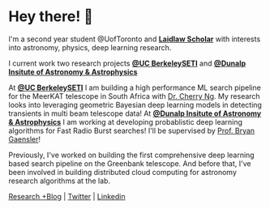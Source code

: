 # Hey there! 👋

I'm a second year student @UofToronto and  **[Laidlaw Scholar](https://laidlawscholars.network/users/peter-ma)** with interests into astronomy, physics, deep learning research. 

I current work two research projects **[@UC BerkeleySETI](https://github.com/UCBerkeleySETI)** and **[@Dunalp Insitute of Astronomy & Astrophysics](https://www.dunlap.utoronto.ca/)**

At **[@UC BerkeleySETI](https://github.com/UCBerkeleySETI)** I am building a high performance ML search pipeline for the MeerKAT telescope in South Africa with [Dr. Cherry Ng](https://www.dunlap.utoronto.ca/dunlap-people/dr-cherry-ng/). My research looks into leveraging geometric Bayesian deep learning models in detecting transients in multi beam telescope data! At **[@Dunalp Insitute of Astronomy & Astrophysics](https://www.dunlap.utoronto.ca/)** I am working at developing probablistic deep learning algorithms for Fast Radio Burst searches! I'll be supervised by [Prof. Bryan Gaensler](https://www.dunlap.utoronto.ca/dunlap-people/prof-bryan-gaensler-2/)! 

Previously, I've worked on building the first comprehensive deep learning based search pipeline on the Greenbank telescope. And before that, I've been involved in building distributed cloud computing for astronomy research algorithms at the lab. 

[Research +Blog](https://peterma.ca/) | [Twitter](https://twitter.com/peterma02) | [Linkedin](https://www.linkedin.com/in/peter-ma-37a917162/)  

